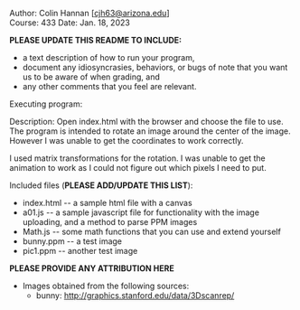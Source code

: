 Author: Colin Hannan [cjh63@arizona.edu]  
Course: 433 
Date: Jan. 18, 2023

**PLEASE UPDATE THIS README TO INCLUDE:**
* a text description of how to run your program, 
* document any idiosyncrasies, behaviors, or bugs of note that you want us to be aware of when grading, and
* any other comments that you feel are relevant.

Executing program:


Description:
Open index.html with the browser and choose the file to use. The program is intended to rotate an image around the center of the image. However I was unable to get the coordinates to work correctly.

I used matrix transformations for the rotation. 
I was unable to get the animation to work as I could not figure out which pixels I need to put.

Included files (**PLEASE ADD/UPDATE THIS LIST**):
* index.html    -- a sample html file with a canvas
* a01.js        -- a sample javascript file for functionality with the image uploading, and a method to parse PPM images
* Math.js		-- some math functions that you can use and extend yourself
* bunny.ppm     -- a test image
* pic1.ppm -- another test image


**PLEASE PROVIDE ANY ATTRIBUTION HERE**
* Images obtained from the following sources:
  * bunny: http://graphics.stanford.edu/data/3Dscanrep/  
